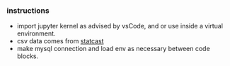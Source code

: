### instructions
- import jupyter kernel as advised by vsCode, and or use inside a virtual environment.
- csv data comes from [statcast](https://baseballsavant.mlb.com/statcast_search.com)
- make mysql connection and load env as necessary between code blocks.